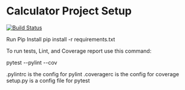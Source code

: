 # Calculator Project Setup
[![Build Status](https://app.travis-ci.com/umang4321/cal2_zeroexception1.svg?branch=part4)](https://app.travis-ci.com/umang4321/cal2_zeroexception1)

Run Pip Install
pip install -r requirements.txt

To run tests, Lint, and Coverage report use this command:


pytest  --pylint --cov

.pylintrc is the config for pylint
.coveragerc is the config for coverage
setup.py is a config file for pytest
